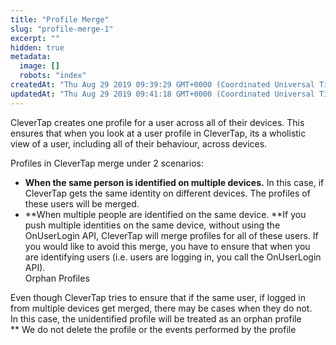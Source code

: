 ```yaml
---
title: "Profile Merge"
slug: "profile-merge-1"
excerpt: ""
hidden: true
metadata: 
  image: []
  robots: "index"
createdAt: "Thu Aug 29 2019 09:39:29 GMT+0000 (Coordinated Universal Time)"
updatedAt: "Thu Aug 29 2019 09:41:18 GMT+0000 (Coordinated Universal Time)"
---
```

CleverTap creates one profile for a user across all of their devices. This ensures that when you look at a user profile in CleverTap, its a wholistic view of a user, including all of their behaviour, across devices.

Profiles in CleverTap merge under 2 scenarios:

- **When the same person is identified on multiple devices.** In this case, if CleverTap gets the same identity on different devices. The profiles of these users will be merged.
- **When multiple people are identified on the same device. **If you push multiple identities on the same device, without using the OnUserLogin API, CleverTap will merge profiles for all of these users. If you would like to avoid this merge, you have to ensure that when you are identifying users (i.e. users are logging in, you call the OnUserLogin API).  
  Orphan Profiles

Even though CleverTap tries to ensure that if the same user, if logged in from multiple devices get merged, there may be cases when they do not.  
In this case, the unidentified profile will be treated as an orphan profile  
\*\* We do not delete the profile or the events performed by the profile
